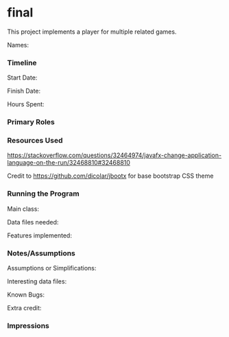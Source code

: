 final
====

This project implements a player for multiple related games.

Names:


### Timeline

Start Date: 

Finish Date: 

Hours Spent:

### Primary Roles


### Resources Used
https://stackoverflow.com/questions/32464974/javafx-change-application-language-on-the-run/32468810#32468810

Credit to https://github.com/dicolar/jbootx for base bootstrap CSS theme


### Running the Program

Main class:

Data files needed: 

Features implemented:



### Notes/Assumptions

Assumptions or Simplifications:

Interesting data files:

Known Bugs:

Extra credit:


### Impressions

